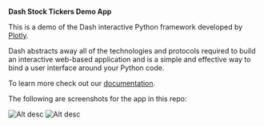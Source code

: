 **Dash Stock Tickers Demo App**

This is a demo of the Dash interactive Python framework developed by [Plotly](https://plot.ly/).

Dash abstracts away all of the technologies and protocols required to build an interactive web-based application and is a simple and effective way to bind a user interface around your Python code.

To learn more check out our [documentation](http://dash-docs.herokuapp.com/dash/).

The following are screenshots for the app in this repo:

![Alt desc](https://github.com/plotly/oil-and-gas/ReadmeAndAnalyticsChanges/master/Screenshots/Screenshot1.png)
![Alt desc](https://github.com/plotly/oil-and-gas/raw/master/Screenshots/Screenshot2.png)
